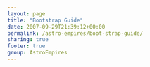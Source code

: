 ```yaml
---
layout: page
title: "Bootstrap Guide"
date: 2007-09-29T21:39:12+00:00
permalink: /astro-empires/boot-strap-guide/
sharing: true
footer: true
group: AstroEmpires
---
```



